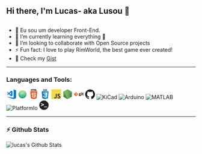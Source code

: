 ## Hi there, I'm Lucas- aka Lusou 👋

## 

- 🔭 Eu sou um developer Front-End.
- 🌱 I’m currently learning everything 🤣
- 👯 I’m looking to collaborate with Open Source projects
- ⚡ Fun fact: I love to play RimWorld, the best game ever created!
- 📕 Check my [Gist](https://github.com/lusousouza)

---

### Languages and Tools:

<div class="display: flex; justify-content: space-between;">
    <img alt="Visual Studio Code" width="26px" src="https://raw.githubusercontent.com/github/explore/80688e429a7d4ef2fca1e82350fe8e3517d3494d/topics/visual-studio-code/visual-studio-code.png" />
    <img alt="Atom" width="26px" src="https://raw.githubusercontent.com/github/explore/80688e429a7d4ef2fca1e82350fe8e3517d3494d/topics/atom/atom.png" />
    <img alt="HTML5" width="26px" src="https://raw.githubusercontent.com/github/explore/80688e429a7d4ef2fca1e82350fe8e3517d3494d/topics/html/html.png" />
    <img alt="CSS3" width="26px" src="https://raw.githubusercontent.com/github/explore/80688e429a7d4ef2fca1e82350fe8e3517d3494d/topics/css/css.png" />
    <img alt="JavaScript" width="26px" src="https://raw.githubusercontent.com/github/explore/80688e429a7d4ef2fca1e82350fe8e3517d3494d/topics/javascript/javascript.png" />
    <img alt="Node.js" width="26px" src="https://raw.githubusercontent.com/github/explore/80688e429a7d4ef2fca1e82350fe8e3517d3494d/topics/nodejs/nodejs.png" />
    <img alt="Git" width="26px" src="https://raw.githubusercontent.com/github/explore/80688e429a7d4ef2fca1e82350fe8e3517d3494d/topics/git/git.png" />
    <img alt="GitHub" width="26px" src="https://raw.githubusercontent.com/github/explore/78df643247d429f6cc873026c0622819ad797942/topics/github/github.png" />
    <img alt="KiCad" height="26px" src="https://github.com/kaeiel/kaeiel/blob/master/img/KiCad-Logo.svg">
    <img alt="Arduino" height="26px" src="https://github.com/kaeiel/kaeiel/blob/master/img/Arduino_Logo.svg">
    <img alt="MATLAB" height="26px" src="https://github.com/kaeiel/kaeiel/blob/master/img/Matlab_Logo.png">
    <img alt="PlatformIo" height="26px" src="https://github.com/kaeiel/kaeiel/blob/master/img/platformio-logo.17fdc3bc.png">
    <img alt="Terminal" width="26px" src="https://raw.githubusercontent.com/github/explore/80688e429a7d4ef2fca1e82350fe8e3517d3494d/topics/terminal/terminal.png" />
<div>

---
  ### :zap: Github Stats
<img align="left" alt="lucas's Github Stats" src="https://github-readme-stats-eight-silk.vercel.app/api?username=lusousouza&theme=dark&show_icons=true&hide_border=true" />
